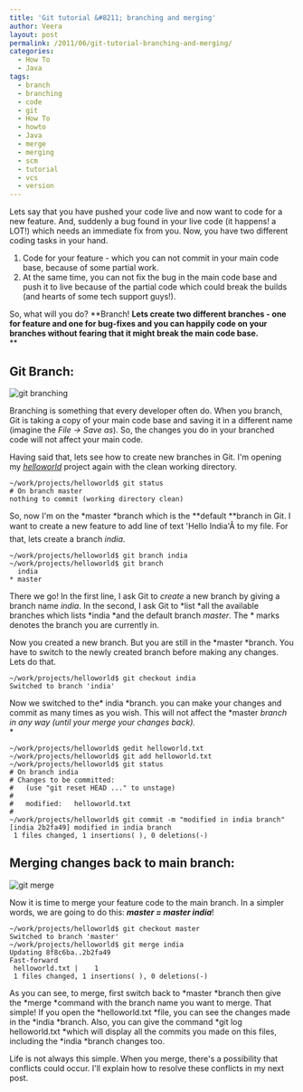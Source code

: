 ```yaml
---
title: 'Git tutorial &#8211; branching and merging'
author: Veera
layout: post
permalink: /2011/06/git-tutorial-branching-and-merging/
categories:
  - How To
  - Java
tags:
  - branch
  - branching
  - code
  - git
  - How To
  - howto
  - Java
  - merge
  - merging
  - scm
  - tutorial
  - vcs
  - version
---
```


Lets say that you have pushed your code live and now want to code for a new feature. And, suddenly a bug found in your live code (it happens! a LOT!) which needs an immediate fix from you. Now, you have two different coding tasks in your hand.

1.  Code for your feature - which you can not commit in your main code base, because of some partial work.
2.  At the same time, you can not fix the bug in the main code base and push it to live because of the partial code which could break the builds (and hearts of some tech support guys!).

So, what will you do? **Branch! **Lets create two different branches - one for feature and one for bug-fixes and you can happily code on your branches without fearing that it might break the main code base.**  
**

## Git Branch:

![git branching][1]

 [1]: http://veerasundar.com/img/2011/06/git-branch.jpg "git-branch"

Branching is something that every developer often do. When you branch, Git is taking a copy of your main code base and saving it in a different name (imagine the *File -> Save as*). So, the changes you do in your branched code will not affect your main code.

Having said that, lets see how to create new branches in Git. I'm opening my [*helloworld*][2] project again with the clean working directory.

 [2]: http://veerasundar.com/blog/2011/06/git-tutorial-my-git-work-flow/ "My Git Workflow"

    ~/work/projects/helloworld$ git status
    # On branch master
    nothing to commit (working directory clean)

So, now I'm on the *master *branch which is the **default **branch in Git. I want to create a new feature to add line of text 'Hello India'Â to my file. For that, lets create a branch *india*.

    ~/work/projects/helloworld$ git branch india
    ~/work/projects/helloworld$ git branch
      india
    * master

There we go! In the first line, I ask Git to *create* a new branch by giving a branch name *india*. In the second, I ask Git to *list *all the available branches which lists *india *and the default branch *master*. The * marks denotes the branch you are currently in.

Now you created a new branch. But you are still in the *master *branch. You have to switch to the newly created branch before making any changes. Lets do that.

    ~/work/projects/helloworld$ git checkout india
    Switched to branch 'india'

Now we switched to the* india *branch. you can make your changes and commit as many times as you wish. This will not affect the *master *branch in any way (until your merge your changes back).*  
*

    ~/work/projects/helloworld$ gedit helloworld.txt
    ~/work/projects/helloworld$ git add helloworld.txt
    ~/work/projects/helloworld$ git status
    # On branch india
    # Changes to be committed:
    #   (use "git reset HEAD ..." to unstage)
    #
    #	modified:   helloworld.txt
    #
    ~/work/projects/helloworld$ git commit -m "modified in india branch"
    [india 2b2fa49] modified in india branch
     1 files changed, 1 insertions( ), 0 deletions(-)

## Merging changes back to main branch:

![git merge][3]

 [3]: http://veerasundar.com/img/2011/06/git-merge.jpg "git-merge"

Now it is time to merge your feature code to the main branch. In a simpler words, we are going to do this: ***master = master india***!

    ~/work/projects/helloworld$ git checkout master
    Switched to branch 'master'
    ~/work/projects/helloworld$ git merge india
    Updating 8f8c6ba..2b2fa49
    Fast-forward
     helloworld.txt |    1  
     1 files changed, 1 insertions( ), 0 deletions(-)

As you can see, to merge, first switch back to *master *branch then give the *merge *command with the branch name you want to merge. That simple! If you open the *helloworld.txt *file, you can see the changes made in the *india *branch. Also, you can give the command *git log helloworld.txt *which will display all the commits you made on this files, including the *india *branch changes too.

Life is not always this simple. When you merge, there's a possibility that conflicts could occur. I'll explain how to resolve these conflicts in my next post.